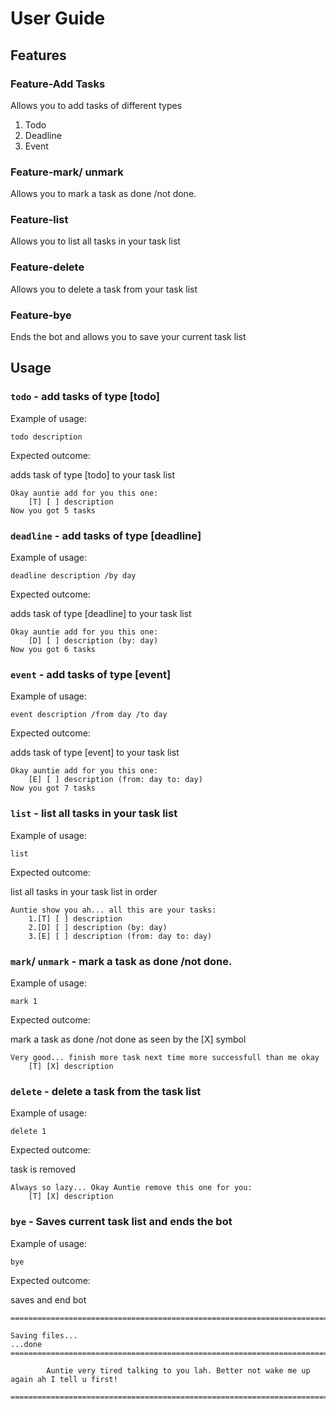 # User Guide

## Features 

### Feature-Add Tasks

Allows you to add tasks of different types
1. Todo
2. Deadline
3. Event

### Feature-mark/ unmark

Allows you to mark a task as done /not done.

### Feature-list

Allows you to list all tasks in your task list

### Feature-delete

Allows you to delete a task from your task list

### Feature-bye

Ends the bot and allows you to save your current task list

## Usage

### `todo` - add tasks of type [todo]

Example of usage: 

`todo description`

Expected outcome:

adds task of type [todo] to your task list

```
Okay auntie add for you this one: 
    [T] [ ] description
Now you got 5 tasks
```

### `deadline` - add tasks of type [deadline]

Example of usage: 

`deadline description /by day`

Expected outcome:

adds task of type [deadline] to your task list

```
Okay auntie add for you this one: 
    [D] [ ] description (by: day)
Now you got 6 tasks
```

### `event` - add tasks of type [event]

Example of usage: 

`event description /from day /to day`

Expected outcome:

adds task of type [event] to your task list

```
Okay auntie add for you this one: 
    [E] [ ] description (from: day to: day)
Now you got 7 tasks
```

### `list` - list all tasks in your task list

Example of usage: 

`list`

Expected outcome:

list all tasks in your task list in order

```
Auntie show you ah... all this are your tasks:
    1.[T] [ ] description
    2.[D] [ ] description (by: day)
    3.[E] [ ] description (from: day to: day)
```

### `mark`/ `unmark` - mark a task as done /not done.

Example of usage: 

`mark 1`

Expected outcome:

mark a task as done /not done as seen by the [X] symbol

```
Very good... finish more task next time more successfull than me okay
    [T] [X] description
```

### `delete` - delete a task from the task list

Example of usage: 

`delete 1`

Expected outcome:

task is removed

```
Always so lazy... Okay Auntie remove this one for you:
    [T] [X] description
```

### `bye` - Saves current task list and ends the bot

Example of usage: 

`bye`

Expected outcome:

saves and end bot

```
================================================================================

Saving files...
...done
================================================================================

        Auntie very tired talking to you lah. Better not wake me up again ah I tell u first!

================================================================================
```
